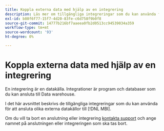 ```yaml
---
title: Koppla externa data med hjälp av en integrering
description: Läs mer om tillgängliga integreringar som du kan använda för att ansluta olika externa datakällor till [!DNL MBI].
exl-id: b80f6f77-15f7-4d20-83fe-c6d758f9b0f8
source-git-commit: 14777b216bf7aaeea0fb2d0513cc94539034a359
workflow-type: tm+mt
source-wordcount: '93'
ht-degree: 0%

---
```


# Koppla externa data med hjälp av en integrering

En integrering är en datakälla. Integrationer är program och databaser som du kan ansluta till Data warehouse.

I det här avsnittet beskrivs de tillgängliga integreringar som du kan använda för att ansluta olika externa datakällor till [!DNL MBI].

Om du vill ta bort en anslutning eller integrering [kontakta support](https://experienceleague.adobe.com/docs/commerce-knowledge-base/kb/troubleshooting/miscellaneous/mbi-service-policies.html?lang=en) och ange namnet på anslutningen eller integreringen som ska tas bort.
